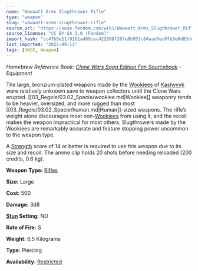 ```yaml
---
name: "Wawaatt Arms Slugthrower Rifle"
type: "weapon"
slug: "wawaatt-arms-slugthrower-rifle"
source_url: "https://swse.fandom.com/wiki/Wawaatt_Arms_Slugthrower_Rifle"
source_license: "CC BY-SA 3.0 (Fandom)"
import_hash: "cc47b5e11f9161ad89cec422608f267e8b953c84aad6ec07b9e0d83de41bb670"
last_imported: "2025-09-12"
tags: [SWSE, Weapon]
---
```

*Homebrew Reference Book: [Clone Wars Saga Edition Fan Sourcebook](https://swse.fandom.com/wiki/Clone_Wars_Saga_Edition_Fan_Sourcebook) - Equipment*

The large, bronzium-plated weapons made by the [Wookiees](https://swse.fandom.com/wiki/Wookiees) of [Kashyyyk](https://swse.fandom.com/wiki/Kashyyyk) were relatively unknown save to weapon collectors until the Clone Wars erupted. [[03_Regole/03.02_Specie/wookiee.md|Wookiee]] weaponry tends to be heavier, oversized, and more rugged than most [[03_Regole/03.02_Specie/human.md|Human]]-sized weapons. The rifle’s weight alone discourages most non-[Wookiees](https://swse.fandom.com/wiki/Wookiees) from using it, and the recoil makes the weapon impractical for most others. Slugthrowers made by the Wookiees are remarkably accurate and feature stopping power uncommon to the weapon type.

A [Strength](https://swse.fandom.com/wiki/Strength) score of 14 or better is required to use this weapon due to its size and recoil. The ammo clip holds 20 shots before needing reloaded (200 credits, 0.6 kg).

**Weapon** **Type:** [Rifles](https://swse.fandom.com/wiki/Rifles)

**Size:** Large

**Cost:** 500

**Damage:** 3d8

**[Stun](https://swse.fandom.com/wiki/Stun) Setting:** NO

**Rate of Fire:** S

**Weight:** 6.5 Kilograms

**Type:** Piercing

**Availability:** [Restricted](https://swse.fandom.com/wiki/Restricted)